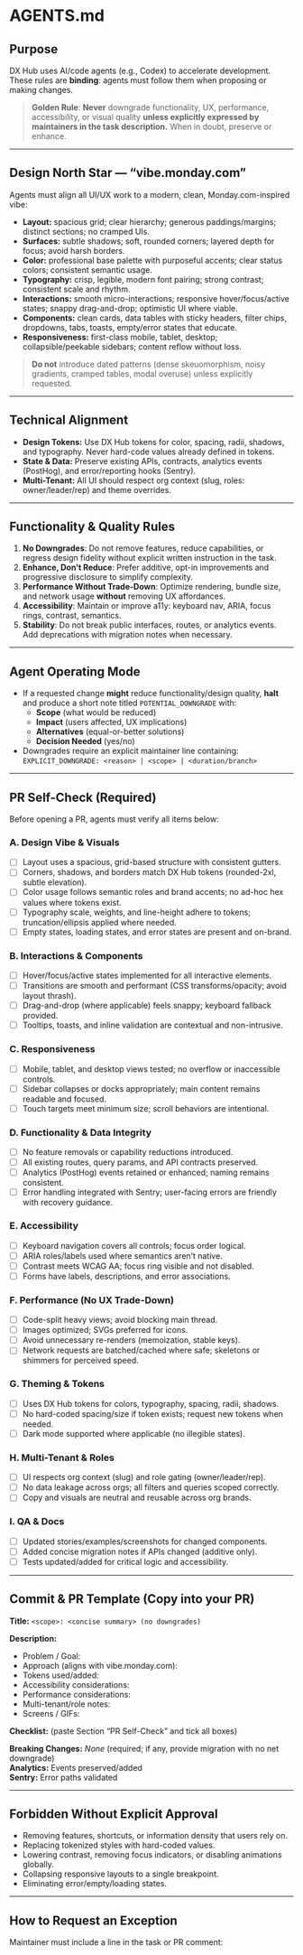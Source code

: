 # AGENTS.md

## Purpose
DX Hub uses AI/code agents (e.g., Codex) to accelerate development.  
These rules are **binding**: agents must follow them when proposing or making changes.

> **Golden Rule**: **Never** downgrade functionality, UX, performance, accessibility, or visual quality **unless explicitly expressed by maintainers in the task description.** When in doubt, preserve or enhance.

---

## Design North Star — “vibe.monday.com”
Agents must align all UI/UX work to a modern, clean, Monday.com-inspired vibe:

- **Layout:** spacious grid; clear hierarchy; generous paddings/margins; distinct sections; no cramped UIs.
- **Surfaces:** subtle shadows; soft, rounded corners; layered depth for focus; avoid harsh borders.
- **Color:** professional base palette with purposeful accents; clear status colors; consistent semantic usage.
- **Typography:** crisp, legible, modern font pairing; strong contrast; consistent scale and rhythm.
- **Interactions:** smooth micro-interactions; responsive hover/focus/active states; snappy drag-and-drop; optimistic UI where viable.
- **Components:** clean cards, data tables with sticky headers, filter chips, dropdowns, tabs, toasts, empty/error states that educate.
- **Responsiveness:** first-class mobile, tablet, desktop; collapsible/peekable sidebars; content reflow without loss.

> **Do not** introduce dated patterns (dense skeuomorphism, noisy gradients, cramped tables, modal overuse) unless explicitly requested.

---

## Technical Alignment
- **Design Tokens:** Use DX Hub tokens for color, spacing, radii, shadows, and typography. Never hard-code values already defined in tokens.
- **State & Data:** Preserve existing APIs, contracts, analytics events (PostHog), and error/reporting hooks (Sentry).
- **Multi-Tenant:** All UI should respect org context (slug, roles: owner/leader/rep) and theme overrides.

---

## Functionality & Quality Rules
1. **No Downgrades**: Do not remove features, reduce capabilities, or regress design fidelity without explicit written instruction in the task.
2. **Enhance, Don’t Reduce**: Prefer additive, opt-in improvements and progressive disclosure to simplify complexity.
3. **Performance Without Trade-Down**: Optimize rendering, bundle size, and network usage **without** removing UX affordances.
4. **Accessibility**: Maintain or improve a11y: keyboard nav, ARIA, focus rings, contrast, semantics.
5. **Stability**: Do not break public interfaces, routes, or analytics events. Add deprecations with migration notes when necessary.

---

## Agent Operating Mode
- If a requested change **might** reduce functionality/design quality, **halt** and produce a short note titled `POTENTIAL_DOWNGRADE` with:
  - **Scope** (what would be reduced)
  - **Impact** (users affected, UX implications)
  - **Alternatives** (equal-or-better solutions)
  - **Decision Needed** (yes/no)
- Downgrades require an explicit maintainer line containing:  
  `EXPLICIT_DOWNGRADE: <reason> | <scope> | <duration/branch>`

---

## PR Self-Check (Required)
Before opening a PR, agents must verify all items below:

### A. Design Vibe & Visuals
- [ ] Layout uses a spacious, grid-based structure with consistent gutters.
- [ ] Corners, shadows, and borders match DX Hub tokens (rounded-2xl, subtle elevation).
- [ ] Color usage follows semantic roles and brand accents; no ad-hoc hex values where tokens exist.
- [ ] Typography scale, weights, and line-height adhere to tokens; truncation/ellipsis applied where needed.
- [ ] Empty states, loading states, and error states are present and on-brand.

### B. Interactions & Components
- [ ] Hover/focus/active states implemented for all interactive elements.
- [ ] Transitions are smooth and performant (CSS transforms/opacity; avoid layout thrash).
- [ ] Drag-and-drop (where applicable) feels snappy; keyboard fallback provided.
- [ ] Tooltips, toasts, and inline validation are contextual and non-intrusive.

### C. Responsiveness
- [ ] Mobile, tablet, and desktop views tested; no overflow or inaccessible controls.
- [ ] Sidebar collapses or docks appropriately; main content remains readable and focused.
- [ ] Touch targets meet minimum size; scroll behaviors are intentional.

### D. Functionality & Data Integrity
- [ ] No feature removals or capability reductions introduced.
- [ ] All existing routes, query params, and API contracts preserved.
- [ ] Analytics (PostHog) events retained or enhanced; naming remains consistent.
- [ ] Error handling integrated with Sentry; user-facing errors are friendly with recovery guidance.

### E. Accessibility
- [ ] Keyboard navigation covers all controls; focus order logical.
- [ ] ARIA roles/labels used where semantics aren’t native.
- [ ] Contrast meets WCAG AA; focus ring visible and not disabled.
- [ ] Forms have labels, descriptions, and error associations.

### F. Performance (No UX Trade-Down)
- [ ] Code-split heavy views; avoid blocking main thread.
- [ ] Images optimized; SVGs preferred for icons.
- [ ] Avoid unnecessary re-renders (memoization, stable keys).
- [ ] Network requests are batched/cached where safe; skeletons or shimmers for perceived speed.

### G. Theming & Tokens
- [ ] Uses DX Hub tokens for colors, typography, spacing, radii, shadows.
- [ ] No hard-coded spacing/size if token exists; request new tokens when needed.
- [ ] Dark mode supported where applicable (no illegible states).

### H. Multi-Tenant & Roles
- [ ] UI respects org context (slug) and role gating (owner/leader/rep).
- [ ] No data leakage across orgs; all filters and queries scoped correctly.
- [ ] Copy and visuals are neutral and reusable across org brands.

### I. QA & Docs
- [ ] Updated stories/examples/screenshots for changed components.
- [ ] Added concise migration notes if APIs changed (additive only).
- [ ] Tests updated/added for critical logic and accessibility.

---

## Commit & PR Template (Copy into your PR)
**Title:** `<scope>: <concise summary> (no downgrades)`

**Description:**
- Problem / Goal:
- Approach (aligns with vibe.monday.com):
- Tokens used/added:
- Accessibility considerations:
- Performance considerations:
- Multi-tenant/role notes:
- Screens / GIFs:

**Checklist:** (paste Section “PR Self-Check” and tick all boxes)

**Breaking Changes:** _None_ (required; if any, provide migration with no net downgrade)  
**Analytics:** Events preserved/added  
**Sentry:** Error paths validated

---

## Forbidden Without Explicit Approval
- Removing features, shortcuts, or information density that users rely on.
- Replacing tokenized styles with hard-coded values.
- Lowering contrast, removing focus indicators, or disabling animations globally.
- Collapsing responsive layouts to a single breakpoint.
- Eliminating error/empty/loading states.

---

## How to Request an Exception
Maintainer must include a line in the task or PR comment:

